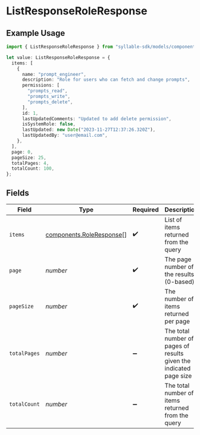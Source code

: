 # ListResponseRoleResponse

## Example Usage

```typescript
import { ListResponseRoleResponse } from "syllable-sdk/models/components";

let value: ListResponseRoleResponse = {
  items: [
    {
      name: "prompt_engineer",
      description: "Role for users who can fetch and change prompts",
      permissions: [
        "prompts_read",
        "prompts_write",
        "prompts_delete",
      ],
      id: 1,
      lastUpdatedComments: "Updated to add delete permission",
      isSystemRole: false,
      lastUpdated: new Date("2023-11-27T12:37:26.320Z"),
      lastUpdatedBy: "user@email.com",
    },
  ],
  page: 0,
  pageSize: 25,
  totalPages: 4,
  totalCount: 100,
};
```

## Fields

| Field                                                                | Type                                                                 | Required                                                             | Description                                                          | Example                                                              |
| -------------------------------------------------------------------- | -------------------------------------------------------------------- | -------------------------------------------------------------------- | -------------------------------------------------------------------- | -------------------------------------------------------------------- |
| `items`                                                              | [components.RoleResponse](../../models/components/roleresponse.md)[] | :heavy_check_mark:                                                   | List of items returned from the query                                |                                                                      |
| `page`                                                               | *number*                                                             | :heavy_check_mark:                                                   | The page number of the results (0-based)                             | 0                                                                    |
| `pageSize`                                                           | *number*                                                             | :heavy_check_mark:                                                   | The number of items returned per page                                | 25                                                                   |
| `totalPages`                                                         | *number*                                                             | :heavy_minus_sign:                                                   | The total number of pages of results given the indicated page size   | 4                                                                    |
| `totalCount`                                                         | *number*                                                             | :heavy_minus_sign:                                                   | The total number of items returned from the query                    | 100                                                                  |